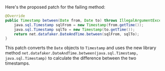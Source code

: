 Here's the proposed patch for the failing method:

```java
@Override
public Timestamp between(Date from, Date to) throws IllegalArgumentException {
    java.sql.Timestamp sqlFrom = new Timestamp(from.getTime());
    java.sql.Timestamp sqlTo = new Timestamp(to.getTime());
    return net.datafaker.DateAndTime.between(sqlFrom, sqlTo);
}
```

This patch converts the `Date` objects to `Timestamp` and uses the new library method `net.datafaker.DateAndTime.between(java.sql.Timestamp, java.sql.Timestamp)` to calculate the difference between the two timestamps.
